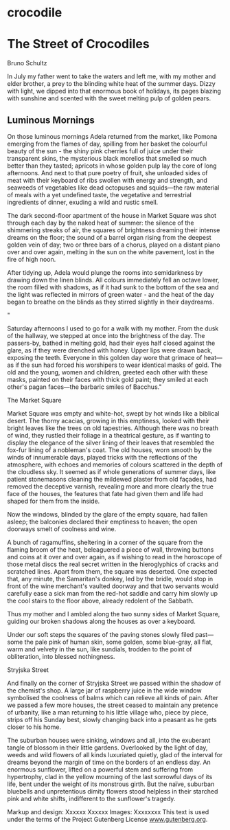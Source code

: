 # crocodile
<DOCTYPE html>
<html lang="en">
<head>

</head>
<body>

<h1>The Street of Crocodiles</h1>
  <p>Bruno Schultz</p>
<div id="introduction>"
 <p>In July my father went to take the waters and left me, with my mother and elder brother, a prey to the blinding white heat of 
    the summer days. Dizzy with light, we dipped into that enormous book of holidays, its pages blazing with sunshine and scented 
    with the sweet melting pulp of golden pears.</p>

<div>
  <h2>Luminous Mornings</h2>
    <p>On those luminous mornings Adela returned from the market, like Pomona emerging from the flames of day, spilling from her 
basket the colourful beauty of the sun - the shiny pink cherries full of juice under their transparent skins, the mysterious 
black morellos that smelled so much better than they tasted; apricots in whose golden pulp lay the core of long afternoons. 
And next to that pure poetry of fruit, she unloaded sides of meat with their keyboard of ribs swollen with energy and strength, 
and seaweeds of vegetables like dead octopuses and squids—the raw material of meals with a yet undefined taste, the vegetative 
and terrestrial ingredients of dinner, exuding a wild and rustic smell.</p>

<p>The dark second-floor apartment of the house in Market Square was shot through each day by the naked heat of summer: the 
silence of the shimmering streaks of air, the squares of brightness dreaming their intense dreams on the floor; the sound of 
a barrel organ rising from the deepest golden vein of day; two or three bars of a chorus, played on a distant piano over and 
over again, melting in the sun on the white pavement, lost in the fire of high noon.</p>

<p>After tidying up, Adela would plunge the rooms into semidarkness by drawing down the linen blinds. All colours immediately fell 
an octave lower, the room filled with shadows, as if it had sunk to the bottom of the sea and the light was reflected in 
mirrors of green water - and the heat of the day began to breathe on the blinds as they stirred slightly in their daydreams.</p>

"<p>Saturday afternoons I used to go for a walk with my mother. From the dusk of the hallway, we stepped at once into the 
brightness of the day. The passers-by, bathed in melting gold, had their eyes half closed against the glare, as if they were 
drenched with honey. Upper lips were drawn back, exposing the teeth. Everyone in this golden day wore that grimace of heat—as 
if the sun had forced his worshipers to wear identical masks of gold. The old and the young, women and children, greeted each 
other with these masks, painted on their faces with thick gold paint; they smiled at each other's pagan faces—the barbaric 
smiles of Bacchus."</p>
</div>

<div>
The Market Square

<p>Market Square was empty and white-hot, swept by hot winds like a biblical desert. The thorny acacias, growing in this emptiness, 
looked with their bright leaves like the trees on old tapestries. Although there was no breath of wind, they rustled their 
foliage in a theatrical gesture, as if wanting to display the elegance of the silver lining of their leaves that resembled 
the fox-fur lining of a nobleman's coat. The old houses, worn smooth by the winds of innumerable days, played tricks with the 
reflections of the atmosphere, with echoes and memories of colours scattered in the depth of the cloudless sky. It seemed as 
if whole generations of summer days, like patient stonemasons cleaning the mildewed plaster from old façades, had removed the 
deceptive varnish, revealing more and more clearly the true face of the houses, the features that fate had given them and life 
had shaped for them from the inside.</p>

<p>Now the windows, blinded by the glare of the empty square, had fallen asleep; the balconies declared their emptiness to 
heaven; 
the open doorways smelt of coolness and wine.</p>

<p>A bunch of ragamuffins, sheltering in a corner of the square from the flaming broom of the heat, beleaguered a piece of wall, 
throwing buttons and coins at it over and over again, as if wishing to read in the horoscope of those metal discs the real 
secret written in the hieroglyphics of cracks and scratched lines. Apart from them, the square was deserted. One expected that, 
any minute, the Samaritan's donkey, led by the bridle, would stop in front of the wine merchant's vaulted doorway and that two 
servants would carefully ease a sick man from the red-hot saddle and carry him slowly up the cool stairs to the floor above, 
already redolent of the Sabbath.</p>

<p>Thus my mother and I ambled along the two sunny sides of Market Square, guiding our broken shadows along the houses as over a 
keyboard.</p>

<p>Under our soft steps the squares of the paving stones slowly filed past—some the pale pink of human skin, some golden, some 
blue-gray, all flat, warm and velvety in the sun, like sundials, trodden to the point of obliteration, into blessed 
nothingness.</p>
</div>

Stryjska Street

<p>And finally on the corner of Stryjska Street we passed within the shadow of the chemist's shop. A large jar of raspberry juice 
in the wide window symbolised the coolness of balms which can relieve all kinds of pain. After we passed a few more houses, 
the street ceased to maintain any pretence of urbanity, like a man returning to his little village who, piece by piece, strips 
off his Sunday best, slowly changing back into a peasant as he gets closer to his home.</p>

<p>The suburban houses were sinking, windows and all, into the exuberant tangle of blossom in their little gardens. Overlooked by 
the light of day, weeds and wild flowers of all kinds luxuriated quietly, glad of the interval for dreams beyond the margin of 
time on the borders of an endless day. An enormous sunflower, lifted on a powerful stem and suffering from hypertrophy, clad 
in the yellow mourning of the last sorrowful days of its life, bent under the weight of its monstrous girth. But the naïve, 
suburban bluebells and unpretentious dimity flowers stood helpless in their starched pink and white shifts, indifferent to the 
sunflower's tragedy.</p>

Markup and design: Xxxxxx Xxxxxx
Images: Xxxxxxxx 
This text is used under the terms of the Project Gutenberg License www.gutenberg.org.

</body>
</html>